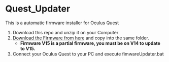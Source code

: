 # Quest_Updater
This is a automatic firmware installer for Oculus Quest

1. Download this repo and unzip it on your Computer
2. [Download the Firmware from here](https://url.blueforcer.de/quest) and copy into the same folder.
    - **Firmware V15 is a partial firmware, you must be on V14 to update to V15.**
3. Connect your Oculus Quest to your PC and execute fimwareUpdater.bat
